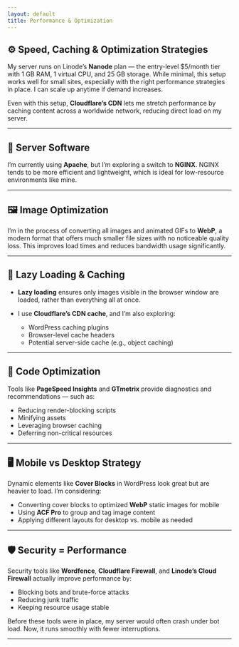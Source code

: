 ```yaml
---
layout: default
title: Performance & Optimization
---
```


## ⚙️ Speed, Caching & Optimization Strategies

My server runs on Linode’s **Nanode** plan — the entry-level \$5/month tier with 1 GB RAM, 1 virtual CPU, and 25 GB storage. While minimal, this setup works well for small sites, especially with the right performance strategies in place. I can scale up anytime if demand increases.

Even with this setup, **Cloudflare’s CDN** lets me stretch performance by caching content across a worldwide network, reducing direct load on my server.

---

## 🔧 Server Software

I’m currently using **Apache**, but I’m exploring a switch to **NGINX**. NGINX tends to be more efficient and lightweight, which is ideal for low-resource environments like mine.

---

## 🖼️ Image Optimization

I’m in the process of converting all images and animated GIFs to **WebP**, a modern format that offers much smaller file sizes with no noticeable quality loss. This improves load times and reduces bandwidth usage significantly.

---

## 🐌 Lazy Loading & Caching

* **Lazy loading** ensures only images visible in the browser window are loaded, rather than everything all at once.
* I use **Cloudflare’s CDN cache**, and I’m also exploring:

  * WordPress caching plugins
  * Browser-level cache headers
  * Potential server-side cache (e.g., object caching)

---

## 🧪 Code Optimization

Tools like **PageSpeed Insights** and **GTmetrix** provide diagnostics and recommendations — such as:

* Reducing render-blocking scripts
* Minifying assets
* Leveraging browser caching
* Deferring non-critical resources

---

## 🖥️ Mobile vs Desktop Strategy

Dynamic elements like **Cover Blocks** in WordPress look great but are heavier to load. I’m considering:

* Converting cover blocks to optimized **WebP** static images for mobile
* Using **ACF Pro** to group and tag image content
* Applying different layouts for desktop vs. mobile as needed

---

## 🛡️ Security = Performance

Security tools like **Wordfence**, **Cloudflare Firewall**, and **Linode’s Cloud Firewall** actually improve performance by:

* Blocking bots and brute-force attacks
* Reducing junk traffic
* Keeping resource usage stable

Before these tools were in place, my server would often crash under bot load. Now, it runs smoothly with fewer interruptions.

---
